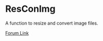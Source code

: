 # ResConImg
A function to resize and convert image files.

[Forum Link](https://autohotkey.com/boards/viewtopic.php?t=2505)
